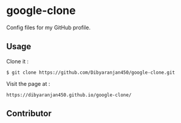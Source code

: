 # google-clone
Config files for my GitHub profile.

## Usage

Clone it :

```
$ git clone https://github.com/Dibyaranjan450/google-clone.git
```

Visit the page at : 

```
https://dibyaranjan450.github.io/google-clone/
```

## Contributor


